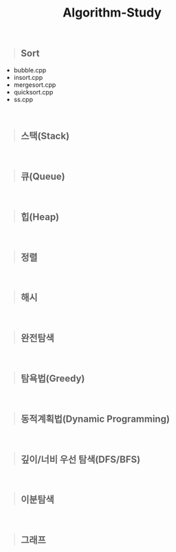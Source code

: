 <h1 align = "center">Algorithm-Study</h1>
<br>

> ## Sort
<ul>
  <li>bubble.cpp</li>
  <li>insort.cpp</li>
  <li>mergesort.cpp</li>
  <li>quicksort.cpp</li>
  <li>ss.cpp</li>
</ul>
<br>

> ## 스택(Stack)
<br>

> ## 큐(Queue)
<br>

> ## 힙(Heap)
<br>

> ## 정렬
<br>

> ## 해시
<br>

> ## 완전탐색
<br>

> ## 탐욕법(Greedy)
<br>

> ## 동적계획법(Dynamic Programming)
<br>

> ## 깊이/너비 우선 탐색(DFS/BFS)
<br>

> ## 이분탐색
<br>

> ## 그래프
<br>
